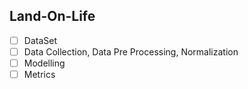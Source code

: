 ## Land-On-Life

- [ ] DataSet
- [ ] Data Collection, Data Pre Processing, Normalization
- [ ] Modelling
- [ ] Metrics
